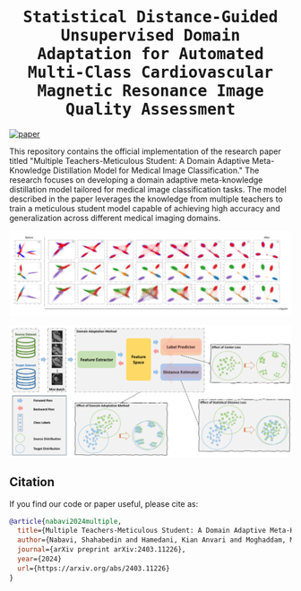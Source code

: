 <div align="center">

<samp>

<h1> Statistical Distance-Guided Unsupervised Domain Adaptation for Automated Multi-Class Cardiovascular Magnetic Resonance Image Quality Assessment </h1>

[//]: # (<h4>  </h4>)

</samp>   

</div> 

[![paper](https://img.shields.io/badge/arXiv-Paper-<COLOR>.svg)](https://arxiv.org/abs/2403.11226)


This repository contains the official implementation of the research paper titled "Multiple Teachers-Meticulous Student: A Domain Adaptive Meta-Knowledge Distillation Model for Medical Image Classification." The research focuses on developing a domain adaptive meta-knowledge distillation model tailored for medical image classification tasks. The model described in the paper leverages the knowledge from multiple teachers to train a meticulous student model capable of achieving high accuracy and generalization across different medical imaging domains.


<p align="center">
  <img src="images/BA.svg" width="800"/>
</p>

<p align="center">
  <img src="images/PROPOSED_METHOD.png" width="800"/>
</p>

## Citation

If you find our code or paper useful, please cite as:

```bibtex
@article{nabavi2024multiple,
  title={Multiple Teachers-Meticulous Student: A Domain Adaptive Meta-Knowledge Distillation Model for Medical Image Classification},
  author={Nabavi, Shahabedin and Hamedani, Kian Anvari and Moghaddam, Mohsen Ebrahimi and Abin, Ahmad Ali and Frangi, Alejandro F},
  journal={arXiv preprint arXiv:2403.11226},
  year={2024}
  url={https://arxiv.org/abs/2403.11226}
}
```
